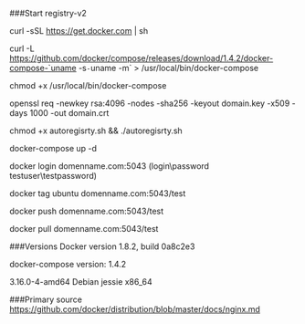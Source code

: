 ###Start registry-v2

curl -sSL https://get.docker.com | sh

curl -L https://github.com/docker/compose/releases/download/1.4.2/docker-compose-`uname -s`-`uname -m` > /usr/local/bin/docker-compose

chmod +x /usr/local/bin/docker-compose

openssl req -newkey rsa:4096 -nodes -sha256 -keyout domain.key -x509 -days 1000 -out domain.crt

chmod +x autoregisrty.sh && ./autoregisrty.sh

docker-compose up -d

docker login domenname.com:5043 (login\password testuser\testpassword)

docker tag ubuntu domenname.com:5043/test

docker push domenname.com:5043/test

docker pull domenname.com:5043/test

###Versions
Docker version 1.8.2, build 0a8c2e3

docker-compose version: 1.4.2

3.16.0-4-amd64  Debian jessie x86_64

###Primary source
https://github.com/docker/distribution/blob/master/docs/nginx.md